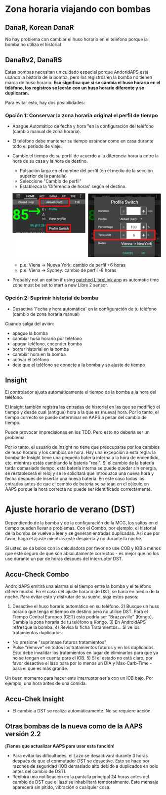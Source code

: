 # Zona horaria viajando con bombas

## DanaR, Korean DanaR

No hay problema con cambiar el huso horario en el teléfono porque la bomba no utiliza el historial

## DanaRv2, DanaRS

Estas bombas necesitan un cuidado especial porque AndoridAPS está usando la historia de la bomba, pero los registros en la bomba no tienen marca de huso horario. **Eso significa que si se cambia el huso horario en el teléfono, los registros se leerán con un huso horario diferente y se duplicarán.**

Para evitar esto, hay dos posibilidades:

### Opción 1: Conservar la zona horaria original el perfil de tiempo

* Apague Automático de fecha y hora "en la configuración del teléfono (cambio manual de zona horaria).
* El teléfono debe mantener su tiempo estándar como en casa durante todo el período de viaje.
* Cambie el tiempo de su perfil de acuerdo a la diferencia horaria entre la hora de su casa y la hora de destino.
   
   * Pulsación larga en el nombre del perfil (en el medio de la sección superior de la pantalla)
   * Seleccione "Cambio de perfil"
   * Establezca la 'Diferencia de horas' según el destino.
   
   ![Cambio de perfil con cambio de tiempo](../images/ProfileSwitchTimeShift2.png)
   
   * p.e. Viena -> Nueva York: cambio de perfil +6 horas
   * p.e. Viena -> Sydney: cambio de perfil -8 horas
* Probably not an option if using [patched LibreLink app](../Hardware/Libre2#time-zone-travelling) as automatic time zone must be set to start a new Libre 2 sensor.

### Opción 2: Suprimir historial de bomba

* Desactiva 'Fecha y hora automática' en la configuración de tu teléfono (cambio de zona horaria manual)

Cuando salga del avión:

* apague la bomba
* cambiar huso horario por teléfono
* apagar teléfono, encender bomba
* borrar historial en la bomba
* cambiar hora en la bomba
* activar el teléfono
* deje que el teléfono se conecte a la bomba y se ajuste de tiempo

## Insight

El controlador ajusta automáticamente el tiempo de la bomba a la hora del teléfono.

El Insight también registra las entradas de historial en las que se modificó el tiempo y desde cual (antigua) hora a la que es (nueva) hora. Por lo tanto, el tiempo correcto se puede determinar en AAPS a pesar del cambio de tiempo.

Puede provocar imprecisiones en los TDD. Pero esto no debería ser un problema.

Por lo tanto, el usuario de Insight no tiene que preocuparse por los cambios de huso horario y los cambios de hora. Hay una excepción a esta regla: la bomba de Insight tiene una pequeña batería interna a la hora de encendido, etc. mientras estás cambiando la batería "real". Si el cambio de la batería tarda demasiado tiempo, esta batería interna se puede quedar sin energía, se restablecerá el reloj y se le solicitará que introduzca una nueva hora y fecha después de insertar una nueva batería. En este caso todas las entradas antes de que el cambio de batería se saltean en el cálculo en AAPS porque la hora correcta no puede ser identificado correctamente.

# Ajuste horario de verano (DST)

Dependiendo de la bomba y de la configuración de la MCG, los saltos en el tiempo pueden llevar a problemas. Con el Combo, por ejemplo, el historial de la bomba se vuelve a leer y se generan entradas duplicadas. Así que por favor, haga el ajuste mientras esté despierta y no durante la noche.

Si usted se da bolos con la calculadora por favor no use COB y IOB a menos que esté seguro de que son absolutamente correctos - es mejor que no los use durante un par de horas después del interruptor DST.

## Accu-Check Combo

AndroidAPS emitirá una alarma si el tiempo entre la bomba y el teléfono difiere mucho. En el caso del ajuste horario de DST, se haría en medio de la noche. Para evitar esto y disfrutar de su sueño, siga estos pasos:

1) Desactive el huso horario automático en su teléfono. 2) Busque un huso horario que tenga el tiempo de destino pero no utilice DST. Para el Tiempo Central Europeo (CET) esto podría ser "Brazzaville" (Kongo). Cambia la zona horaria de tu teléfono a Kongo. 3) En AndroidAPS refresque la bomba. 4) Revisa la ficha Tratamientos... Si ve los tratamientos duplicados:

* No presione "suprímase futuros tratamientos"
* Pulse "remove" en todos los tratamientos futuros y en los duplicados. Esto debe invalidar los tratamientos en lugar de eliminarlos para que ya no se tengan en cuenta para el IOB. 5) Si el estado no está claro, por favor desactive el lazo para por lo menos un DIA y Max-Carb-Time - para el que es más grande.

Un buen momento para hacer este interruptor sería con un IOB bajo. Por ejemplo, una hora antes de una comida.

## Accu-Chek Insight

* El cambio a DST se realiza automáticamente. No se requiere acción.

## Otras bombas de la nueva como de la AAPS versión 2.2

**¡Tienes que actualizar AAPS para usar esta función!**

* Para evitar las dificultades, el Lazo se desactivará durante 3 horas después de que el conmutador DST se desactive. Esto se hace por razones de seguridad (IOB demasiado alto debido a duplicados en bolo antes del cambio de DST).
* Recibirá una notificación en la pantalla principal 24 horas antes del cambio de DST que el lazo se inhabilitará temporalmente. Este mensaje aparecerá sin pitido, vibración o cualquier cosa.